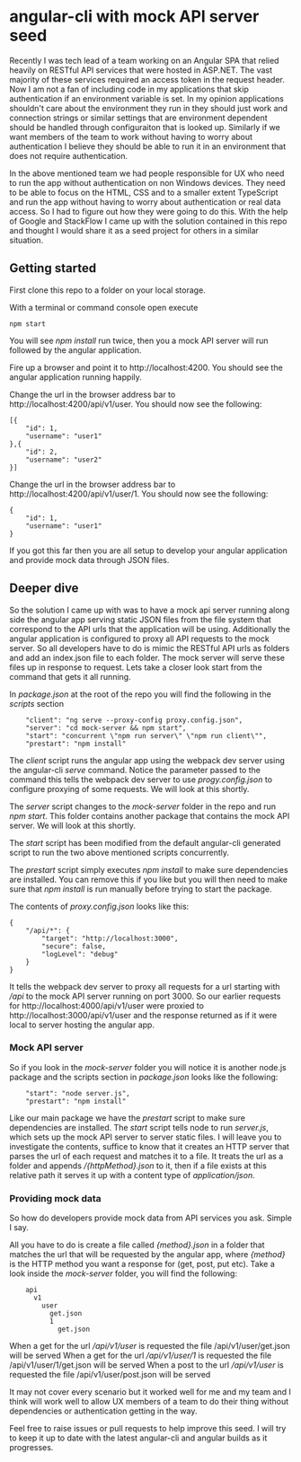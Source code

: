 # angular-cli with mock API server seed

Recently I was tech lead of a team working on an Angular SPA that relied heavily on RESTful API services that were hosted in ASP.NET.  The vast majority of these services required an access token in the request header.  Now I am not a fan of including code in my applications that skip authentication if an environment variable is set.  In my opinion applications shouldn't care about the environment they run in they should just work and connection strings or similar settings that are environment dependent should be handled through configuraiton that is looked up.  Similarly if we want members of the team to work without having to worry about authentication I believe they should be able to run it in an environment that does not require authentication.

In the above mentioned team we had people responsible for UX who need to run the app without authentication on non Windows devices. They need to be able to focus on the HTML, CSS and to a smaller extent TypeScript and run the app without having to worry about authentication or real data access.  So I had to figure out how they were going to do this.  With the help of Google and StackFlow I came up with the solution contained in this repo and thought I would share it as a seed project for others in a similar situation.

## Getting started

First clone this repo to a folder on your local storage.

With a terminal or command console open execute

```
npm start
```

You will see *npm install* run twice, then you a mock API server will run followed by the angular application.

Fire up a browser and point it to http://localhost:4200.  You should see the angular application running happily.

Change the url in the browser address bar to http://localhost:4200/api/v1/user.  You should now see the following:

```
[{
    "id": 1,
    "username": "user1"
},{
    "id": 2,
    "username": "user2"
}]
```

Change the url in the browser address bar to http://localhost:4200/api/v1/user/1.  You should now see the following:

```
{
    "id": 1,
    "username": "user1"
}
```

If you got this far then you are all setup to develop your angular application and provide mock data through JSON files.

## Deeper dive
So the solution I came up with was to have a mock api server running along side the angular app serving static JSON files from the file system that correspond to the API urls that the application will be using.  Additionally the angular application is configured to proxy all API requests to the mock server.  So all developers have to do is mimic the RESTful API urls as folders and add an index.json file to each folder.  The mock server will serve these files up in response to request.  Lets take a closer look start from the command that gets it all running.

In *package.json* at the root of the repo you will find the following in the *scripts* section

```
    "client": "ng serve --proxy-config proxy.config.json",
    "server": "cd mock-server && npm start",
    "start": "concurrent \"npm run server\" \"npm run client\"",
    "prestart": "npm install"
```

The *client* script runs the angular app using the webpack dev server using the angular-cli *serve* command.  Notice the parameter passed to the command this tells the webpack dev server to use *progy.config.json* to configure proxying of some requests.  We will look at this shortly.

The *server* script changes to the *mock-server* folder in the repo and run *npm start*.  This folder contains another package that contains the mock API server.  We will look at this shortly.

The *start* script has been modified from the default angular-cli generated script to run the two above mentioned scripts concurrently.

The *prestart* script simply executes *npm install* to make sure dependencies are installed.  You can remove this if you like but you will then need to make sure that *npm install* is run manually before trying to start the package.

The contents of *proxy.config.json* looks like this:

```
{
    "/api/*": {
        "target": "http://localhost:3000",
        "secure": false,
        "logLevel": "debug"
    }
}
```

It tells the webpack dev server to proxy all requests for a url starting with */api* to the mock API server running on port 3000.  So our earlier requests for http://localhost:4000/api/v1/user were proxied to http://localhost:3000/api/v1/user and the response returned as if it were local to server hosting the angular app.

### Mock API server

So if you look in the *mock-server* folder you will notice it is another node.js package and the scripts section in *package.json* looks like the following:

```
    "start": "node server.js",
    "prestart": "npm install"
```

Like our main package we have the *prestart* script to make sure dependencies are installed.  The *start* script tells node to run *server.js*, which sets up the mock API server to server static files.  I will leave you to investigate the contents, suffice to know that it creates an HTTP server that parses the url of each request and matches it to a file.  It treats the url as a folder and appends */{httpMethod}.json* to it, then if a file exists at this relative path it serves it up with a content type of *application/json*.

### Providing mock data

So how do developers provide mock data from API services you ask.  Simple I say.

All you have to do is create a file called *{method}.json* in a folder that matches the url that will be requested by the angular app, where *{method}* is the HTTP method you want a response for (get, post, put etc).  Take a look inside the *mock-server* folder, you will find the following:

```
    api
      v1
        user
          get.json
          1
            get.json
```

When a get for the url */api/v1/user* is requested the file /api/v1/user/get.json will be served
When a get for the url */api/v1/user/1* is requested the file /api/v1/user/1/get.json will be served
When a post to the url */api/v1/user* is requested the file /api/v1/user/post.json will be served

It may not cover every scenario but it worked well for me and my team and I think will work well to allow UX members of a team to do their thing without dependencies or authentication getting in the way.

Feel free to raise issues or pull requests to help improve this seed.  I will try to keep it up to date with the latest angular-cli and angular builds as it progresses.



